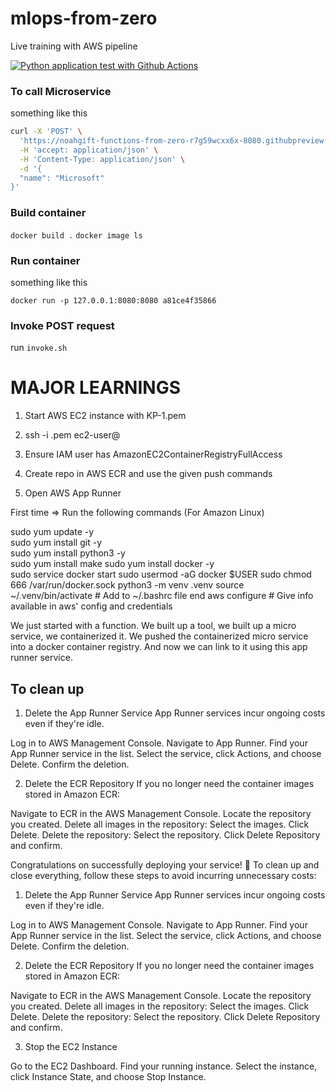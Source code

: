 # mlops-from-zero

Live training with AWS pipeline

[![Python application test with Github Actions](https://github.com/speedwagon1299/mlops-from-zero/actions/workflows/main.yml/badge.svg)](https://github.com/speedwagon1299/mlops-from-zero/actions/workflows/main.yml)

### To call Microservice

something like this

```bash
curl -X 'POST' \
  'https://noahgift-functions-from-zero-r7g59wcxx6x-8080.githubpreview.dev/wiki' \
  -H 'accept: application/json' \
  -H 'Content-Type: application/json' \
  -d '{
  "name": "Microsoft"
}'
```

### Build container

`docker build .`
`docker image ls`

### Run container

something like this

`docker run -p 127.0.0.1:8080:8080 a81ce4f35866`

### Invoke POST request

run `invoke.sh`

# MAJOR LEARNINGS

1. Start AWS EC2 instance with KP-1.pem

2. ssh -i <path-to>.pem ec2-user@<public-ip>

3. Ensure IAM user has AmazonEC2ContainerRegistryFullAccess

4. Create repo in AWS ECR and use the given push commands

5. Open AWS App Runner

First time => Run the following commands (For Amazon Linux)

sudo yum update -y  
sudo yum install git -y  
sudo yum install python3 -y  
sudo yum install make
sudo yum install docker -y  
sudo service docker start
sudo usermod -aG docker $USER
sudo chmod 666 /var/run/docker.sock
python3 -m venv .venv
source ~/.venv/bin/activate # Add to ~/.bashrc file end
aws configure # Give info available in aws' config and credentials

We just started with a function.
We built up a tool, we built up a micro service, we containerized it.
We pushed the containerized micro service into a docker container registry.
And now we can link to it using this app runner service.

## To clean up

1. Delete the App Runner Service
   App Runner services incur ongoing costs even if they're idle.

Log in to AWS Management Console.
Navigate to App Runner.
Find your App Runner service in the list.
Select the service, click Actions, and choose Delete.
Confirm the deletion.

2. Delete the ECR Repository
   If you no longer need the container images stored in Amazon ECR:

Navigate to ECR in the AWS Management Console.
Locate the repository you created.
Delete all images in the repository:
Select the images.
Click Delete.
Delete the repository:
Select the repository.
Click Delete Repository and confirm.

Congratulations on successfully deploying your service! 🎉 To clean up and close everything, follow these steps to avoid incurring unnecessary costs:

1. Delete the App Runner Service
   App Runner services incur ongoing costs even if they're idle.

Log in to AWS Management Console.
Navigate to App Runner.
Find your App Runner service in the list.
Select the service, click Actions, and choose Delete.
Confirm the deletion.

2. Delete the ECR Repository
   If you no longer need the container images stored in Amazon ECR:

Navigate to ECR in the AWS Management Console.
Locate the repository you created.
Delete all images in the repository:
Select the images.
Click Delete.
Delete the repository:
Select the repository.
Click Delete Repository and confirm.

3. Stop the EC2 Instance

Go to the EC2 Dashboard.
Find your running instance.
Select the instance, click Instance State, and choose Stop Instance.
